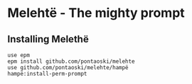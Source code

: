 # Melehtë - The mighty prompt

## Installing Melethë

```
use epm
epm install github.com/pontaoski/melehte
use github.com/pontaoski/melehte/hampë
hampë:install-perm-prompt
```
